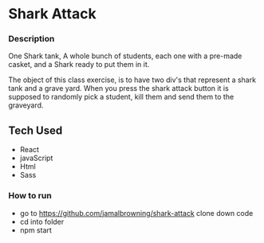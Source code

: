 # Shark Attack

### Description
One Shark tank, A whole bunch of students, each one with a pre-made casket, and a Shark ready to put them in it.

The object of this class exercise, is to have two div's that represent a shark tank and a grave yard. When you press the shark attack button it is supposed to randomly pick a student, kill them and send them to the graveyard.

## Tech Used
- React 
- javaScript
- Html
- Sass

### How to run
- go to https://github.com/jamalbrowning/shark-attack clone down code
- cd into folder
- npm start

